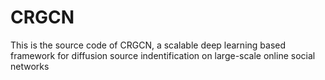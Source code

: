 # CRGCN
This is the source code of CRGCN, a scalable deep learning based framework for diffusion source indentification on large-scale online social networks
